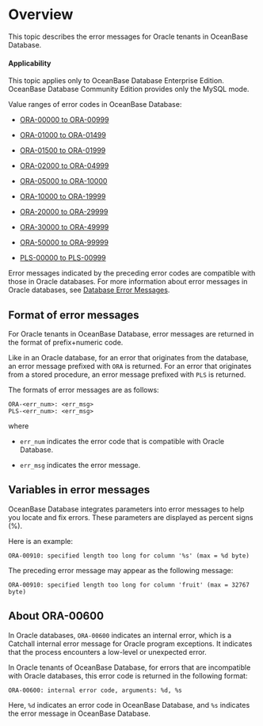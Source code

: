 Overview
===========================

This topic describes the error messages for Oracle tenants in OceanBase Database.

  <main id="notice" >
    <h4>Applicability</h4>
    <p>This topic applies only to OceanBase Database Enterprise Edition. OceanBase Database Community Edition provides only the MySQL mode. </p>
  </main>

Value ranges of error codes in OceanBase Database:

* [ORA-00000 to ORA-00999](200.ora-00000-to-ora-00999-of-oracle-mode.md)

* [ORA-01000 to ORA-01499](300.ora-01000-to-ora-01499-of-oracle-mode.md)

* [ORA-01500 to ORA-01999](400.ora-01500-to-ora-01999-of-oracle-mode.md)

* [ORA-02000 to ORA-04999](500.ora-02000-to-ora-04999-of-oracle-mode.md)

* [ORA-05000 to ORA-10000](600.ora-05000-to-ora-10000-of-oracle-mode.md)

* [ORA-10000 to ORA-19999](700.ora-10000-to-ora-19999-of-oracle-mode.md)

* [ORA-20000 to ORA-29999](800.ora-20000-to-ora-29999-of-oracle-mode.md)

* [ORA-30000 to ORA-49999](900.ora-30000-to-ora-49999-of-oracle-mode.md)

* [ORA-50000 to ORA-99999](1000.ora-50000-to-ora-99999-of-oracle-mode.md)

* [PLS-00000 to PLS-00999](1100.pls-00000-to-pls-00999-of-oracle-mode.md)

Error messages indicated by the preceding error codes are compatible with those in Oracle databases. For more information about error messages in Oracle databases, see [Database Error Messages](https://docs.oracle.com/en/database/oracle/oracle-database/21/errmg/).

Format of error messages
---------------------------

For Oracle tenants in OceanBase Database, error messages are returned in the format of prefix+numeric code.

Like in an Oracle database, for an error that originates from the database, an error message prefixed with `ORA` is returned. For an error that originates from a stored procedure, an error message prefixed with `PLS` is returned.

The formats of error messages are as follows:

```unknow
ORA-<err_num>: <err_msg>
PLS-<err_num>: <err_msg>
```

where

* `err_num` indicates the error code that is compatible with Oracle Database.

* `err_msg` indicates the error message.

Variables in error messages
-----------------------------

OceanBase Database integrates parameters into error messages to help you locate and fix errors. These parameters are displayed as percent signs (%).

Here is an example:

```unknow
ORA-00910: specified length too long for column '%s' (max = %d byte)
```

The preceding error message may appear as the following message:

```unknow
ORA-00910: specified length too long for column 'fruit' (max = 32767 byte)
```

About ORA-00600
---------------------------------

In Oracle databases, `ORA-00600` indicates an internal error, which is a Catchall internal error message for Oracle program exceptions. It indicates that the process encounters a low-level or unexpected error.

In Oracle tenants of OceanBase Database, for errors that are incompatible with Oracle databases, this error code is returned in the following format:

```unknow
ORA-00600: internal error code, arguments: %d, %s
```

Here, `%d` indicates an error code in OceanBase Database, and `%s` indicates the error message in OceanBase Database.